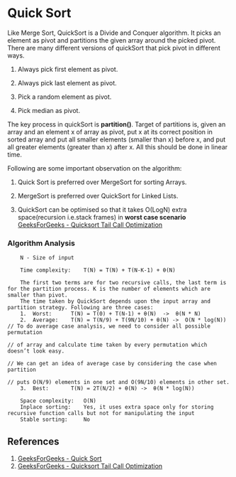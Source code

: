 # Quick Sort
Like Merge Sort, QuickSort is a Divide and Conquer algorithm. It picks an element as pivot and partitions the given array around the picked pivot. There are many different versions of quickSort that pick pivot in different ways. 
1. Always pick first element as pivot.

2. Always pick last element as pivot.

3. Pick a random element as pivot.

4. Pick median as pivot.

The key process in quickSort is **partition()**. Target of partitions is, given an array and an element x of array as pivot, put x at its correct position in sorted array and put all smaller elements (smaller than x) before x, and put all greater elements (greater than x) after x. All this should be done in linear time. 

Following are some important observation on the algorithm:
1. Quick Sort is preferred over MergeSort for sorting Arrays.

2. MergeSort is preferred over QuickSort for Linked Lists.

3. QuickSort can be optimised so that it takes O(LogN) extra space(recursion i.e.stack frames) in **worst case scenario** [GeeksForGeeks - Quicksort Tail Call Optimization](https://www.geeksforgeeks.org/quicksort-tail-call-optimization-reducing-worst-case-space-log-n/)

### Algorithm Analysis
```
    N - Size of input

    Time complexity:    T(N) = T(N) + T(N-K-1) + θ(N)

    The first two terms are for two recursive calls, the last term is for the partition process. K is the number of elements which are smaller than pivot.
    The time taken by QuickSort depends upon the input array and partition strategy. Following are three cases:   
    1.  Worst:      T(N) = T(0) + T(N-1) + θ(N)  ->  θ(N * N)
    2.  Average:    T(N) = T(N/9) + T(9N/10) + θ(N) ->  O(N * log(N))   // To do average case analysis, we need to consider all possible permutation 
                                                                        // of array and calculate time taken by every permutation which doesn’t look easy. 
                                                                        // We can get an idea of average case by considering the case when partition 
                                                                        // puts O(N/9) elements in one set and O(9N/10) elements in other set. 
    3.  Best:       T(N) = 2T(N/2) + θ(N) ->  θ(N * log(N))

    Space complexity:   O(N)
    Inplace sorting:    Yes, it uses extra space only for storing recursive function calls but not for manipulating the input
    Stable sorting:     No
```

## References
1. [GeeksForGeeks - Quick Sort](https://www.geeksforgeeks.org/quick-sort/)
2. [GeeksForGeeks - Quicksort Tail Call Optimization](https://www.geeksforgeeks.org/quicksort-tail-call-optimization-reducing-worst-case-space-log-n/)